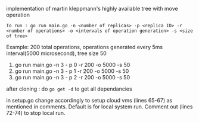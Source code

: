 implementation of martin kleppmann's highly available tree with move operation

```To run : go run main.go -n <number of replicas> -p <replica ID> -r <number of operations> -o <intervals of operation generation> -s <size of tree>```

Example: 200 total operations, operations generated every 5ms interval(5000 microsecond), tree size 50

1) go run main.go -n 3 - p 0 -r 200 -o 5000 -s 50
2) go run main.go -n 3 - p 1 -r 200 -o 5000 -s 50
3) go run main.go -n 3 - p 2 -r 200 -o 5000 -s 50

after cloning : do ```go get -d``` to get all dependancies

in setup.go change accordingly to setup cloud vms (lines 65-67) as mentioned in comments. Default is for local system run. Comment out (lines 72-74) to stop local run.
